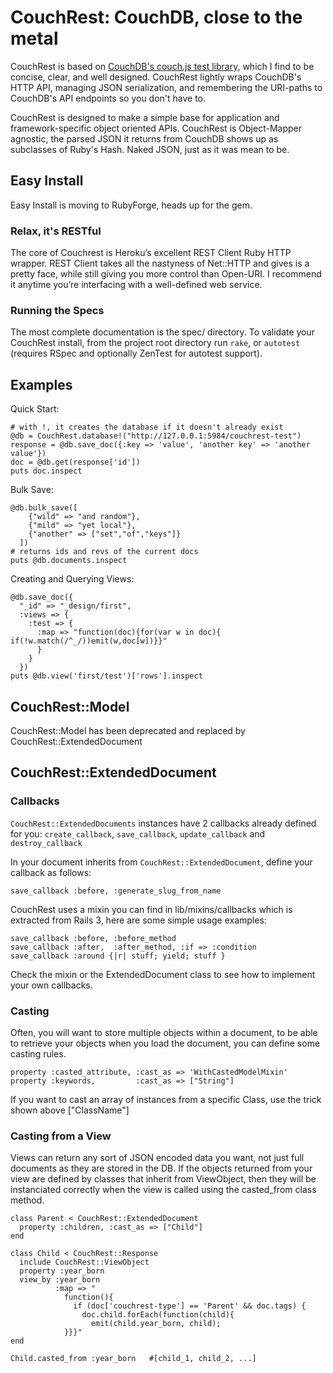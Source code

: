 # CouchRest: CouchDB, close to the metal

CouchRest is based on [CouchDB's couch.js test
library](http://svn.apache.org/repos/asf/incubator/couchdb/trunk/share/www/script/couch.js),
which I find to be concise, clear, and well designed. CouchRest lightly wraps
CouchDB's HTTP API, managing JSON serialization, and remembering the URI-paths
to CouchDB's API endpoints so you don't have to.

CouchRest is designed to make a simple base for application and framework-specific object oriented APIs. CouchRest is Object-Mapper agnostic, the parsed JSON it returns from CouchDB shows up as subclasses of Ruby's Hash. Naked JSON, just as it was mean to be.

## Easy Install

Easy Install is moving to RubyForge, heads up for the gem.

### Relax, it's RESTful

The core of Couchrest is Heroku’s excellent REST Client Ruby HTTP wrapper.
REST Client takes all the nastyness of Net::HTTP and gives is a pretty face,
while still giving you more control than Open-URI. I recommend it anytime
you’re interfacing with a well-defined web service.

### Running the Specs

The most complete documentation is the spec/ directory. To validate your
CouchRest install, from the project root directory run `rake`, or `autotest`
(requires RSpec and optionally ZenTest for autotest support).

## Examples

Quick Start:

    # with !, it creates the database if it doesn't already exist
    @db = CouchRest.database!("http://127.0.0.1:5984/couchrest-test")
    response = @db.save_doc({:key => 'value', 'another key' => 'another value'})
    doc = @db.get(response['id'])
    puts doc.inspect

Bulk Save:

    @db.bulk_save([
        {"wild" => "and random"},
        {"mild" => "yet local"},
        {"another" => ["set","of","keys"]}
      ])
    # returns ids and revs of the current docs
    puts @db.documents.inspect 

Creating and Querying Views:

    @db.save_doc({
      "_id" => "_design/first", 
      :views => {
        :test => {
          :map => "function(doc){for(var w in doc){ if(!w.match(/^_/))emit(w,doc[w])}}"
          }
        }
      })
    puts @db.view('first/test')['rows'].inspect 

## CouchRest::Model

CouchRest::Model has been deprecated and replaced by CouchRest::ExtendedDocument


## CouchRest::ExtendedDocument

### Callbacks

`CouchRest::ExtendedDocuments` instances have 2 callbacks already defined for you:
    `create_callback`, `save_callback`, `update_callback` and `destroy_callback`
    
In your document inherits from `CouchRest::ExtendedDocument`, define your callback as follows:

    save_callback :before, :generate_slug_from_name
    
CouchRest uses a mixin you can find in lib/mixins/callbacks which is extracted from Rails 3, here are some simple usage examples:

    save_callback :before, :before_method
    save_callback :after,  :after_method, :if => :condition
    save_callback :around {|r| stuff; yield; stuff }
    
Check the mixin or the ExtendedDocument class to see how to implement your own callbacks.

### Casting

Often, you will want to store multiple objects within a document, to be able to retrieve your objects when you load the document, 
you can define some casting rules. 

    property :casted_attribute, :cast_as => 'WithCastedModelMixin'
    property :keywords,         :cast_as => ["String"]

If you want to cast an array of instances from a specific Class, use the trick shown above ["ClassName"]

### Casting from a View

Views can return any sort of JSON encoded data you want, not just full documents as they are stored in the DB.  If the objects returned from your view are defined by classes that inherit from ViewObject, then they will be instanciated correctly when the view is called using the casted_from class method.

    class Parent < CouchRest::ExtendedDocument
      property :children, :cast_as => ["Child"]
    end
    
    class Child < CouchRest::Response
      include CouchRest::ViewObject
      property :year_born
      view_by :year_born
              :map => "
                function(){
                  if (doc['couchrest-type'] == 'Parent' && doc.tags) {
                    doc.child.forEach(function(child){
                      emit(child.year_born, child);
                }}}"
    end
   
    Child.casted_from :year_born   #[child_1, child_2, ...]
